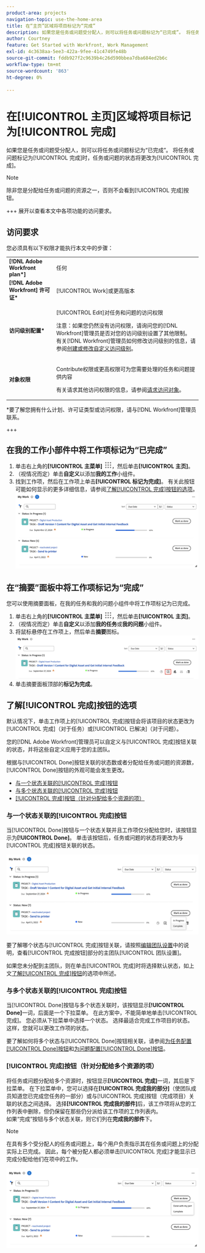 ```yaml
---
product-area: projects
navigation-topic: use-the-home-area
title: 在“主页”区域将项目标记为“完成”
description: 如果您是任务或问题受分配人，则可以将任务或问题标记为“已完成”。 将任务或问题标记为“完成”时，任务或问题的状态将更改为“完成”。
author: Courtney
feature: Get Started with Workfront, Work Management
exl-id: 4c3638aa-5ee3-422a-9fee-41c4749fe48b
source-git-commit: fddb927f2c9639b4c26d590bbea7dba684ed2b6c
workflow-type: tm+mt
source-wordcount: '863'
ht-degree: 0%

---
```


# 在[!UICONTROL 主页]区域将项目标记为[!UICONTROL 完成]

如果您是任务或问题受分配人，则可以将任务或问题标记为“已完成”。 将任务或问题标记为[!UICONTROL 完成]时，任务或问题的状态将更改为[!UICONTROL 完成]。

>[!NOTE]
>
>除非您是分配给任务或问题的资源之一，否则不会看到[!UICONTROL 完成]按钮。

+++ 展开以查看本文中各项功能的访问要求。

## 访问要求

您必须具有以下权限才能执行本文中的步骤：

<table style="table-layout:auto"> 
 <col> 
 </col> 
 <col> 
 </col> 
 <tbody> 
  <tr> 
   <td role="rowheader"><strong>[!DNL Adobe Workfront plan*]</strong></td> 
   <td> <p>任何</p> </td> 
  </tr> 
  <tr> 
   <td role="rowheader"><strong>[!DNL Adobe Workfront] 许可证*</strong></td> 
   <td> <p>[!UICONTROL Work]或更高版本</p> </td> 
  </tr> 
  <tr> 
   <td role="rowheader"><strong>访问级别配置*</strong></td> 
   <td> <p>[!UICONTROL Edit]对任务和问题的访问权限</p> <p>注意：如果您仍然没有访问权限，请询问您的[!DNL Workfront]管理员是否对您的访问级别设置了其他限制。 有关[!DNL Workfront]管理员如何修改访问级别的信息，请参阅<a href="../../../administration-and-setup/add-users/configure-and-grant-access/create-modify-access-levels.md" class="MCXref xref">创建或修改自定义访问级别</a>。</p> </td> 
  </tr> 
  <tr> 
   <td role="rowheader"><strong>对象权限</strong></td> 
   <td> <p>Contribute权限或更高权限可为您需要处理的任务和问题提供内容</p> <p>有关请求其他访问权限的信息，请参阅<a href="../../../workfront-basics/grant-and-request-access-to-objects/request-access.md" class="MCXref xref">请求访问对象</a>。</p> </td> 
  </tr> 
 </tbody> 
</table>

&#42;要了解您拥有什么计划、许可证类型或访问权限，请与[!DNL Workfront]管理员联系。

+++

## 在我的工作小部件中将工作项标记为“已完成”

1. 单击右上角的&#x200B;**[!UICONTROL 主菜单]** ![主菜单图标](assets/main-menu-icon.png)，然后单击&#x200B;**[!UICONTROL 主页]**。
1. （视情况而定）单击&#x200B;**自定义**&#x200B;以添加&#x200B;**我的工作**&#x200B;小组件。
1. 找到工作项，然后在工作项上单击&#x200B;**[!UICONTROL 标记为完成]**。
有关此按钮可能如何显示的更多详细信息，请参阅[了解[!UICONTROL 完成]按钮的选项](#understand-the-options-of-the-done-button)。
   ![我的工作标记为“完成”](assets/my-work-done.png)


## 在“摘要”面板中将工作项标记为“完成”

您可以使用摘要面板，在我的任务和我的问题小组件中将工作项标记为已完成。

1. 单击右上角的&#x200B;**[!UICONTROL 主菜单]** ![主菜单图标](assets/main-menu-icon.png)，然后单击&#x200B;**[!UICONTROL 主页]**。
1. （视情况而定）单击&#x200B;**自定义**&#x200B;以添加&#x200B;**我的任务**&#x200B;或&#x200B;**我的问题**&#x200B;小组件。
1. 将鼠标悬停在工作项上，然后单击&#x200B;**摘要**&#x200B;图标。
   ![打开摘要](assets/open-summary-new-home.png)
1. 单击摘要面板顶部的&#x200B;**标记为完成**。


## 了解[!UICONTROL 完成]按钮的选项

默认情况下，单击工作项上的[!UICONTROL 完成]按钮会将该项目的状态更改为[!UICONTROL 完成]（对于任务）或[!UICONTROL 已解决]（对于问题）。

您的[!DNL Adobe Workfront]管理员可以自定义与[!UICONTROL 完成]按钮关联的状态，并将这些自定义应用于您的主团队。

根据与[!UICONTROL Done]按钮关联的状态数或者分配给任务或问题的资源数，[!UICONTROL Done]按钮的外观可能会发生更改。

* [与一个状态关联的[!UICONTROL 完成]按钮](#done-button-associated-with-one-status)
* [与多个状态关联的[!UICONTROL 完成]按钮](#done-button-associated-with-multiple-statuses)
* [[!UICONTROL 完成]按钮（针对分配给多个资源的项）](#done-button-for-items-assigned-to-multiple-resources)

### 与一个状态关联的[!UICONTROL 完成]按钮

当[!UICONTROL Done]按钮与一个状态关联并且工作项仅分配给您时，该按钮显示为&#x200B;**[!UICONTROL Done]**。 单击该按钮后，任务或问题的状态将更改为与[!UICONTROL 完成]按钮关联的状态。

![完成按钮](assets/done-button-status.png)

要了解哪个状态与[!UICONTROL 完成]按钮关联，请按照[编辑团队设置](../../../people-teams-and-groups/create-and-manage-teams/edit-team-settings.md)中的说明，查看[!UICONTROL 完成按钮]部分的主团队[!UICONTROL 团队设置]。

如果您未分配到主团队，则在单击[!UICONTROL 完成]时将选择默认状态，如上文[了解[!UICONTROL 完成]按钮](#understand-the-options-of-the-done-button)的选项中所述。

### 与多个状态关联的[!UICONTROL 完成]按钮

当[!UICONTROL Done]按钮与多个状态关联时，该按钮显示&#x200B;**[!UICONTROL Done]**&#x200B;一词，后面是一个下拉菜单。 在此方案中，不能简单地单击[!UICONTROL 完成]。 您必须从下拉菜单中选择一个状态。 选择最适合完成工作项目的状态。 这样，您就可以更改工作项的状态。

要了解如何将多个状态与[!UICONTROL Done]按钮相关联，请参阅[为任务配置[!UICONTROL Done]按钮](../../../people-teams-and-groups/create-and-manage-teams/configure-the-done-button-for-tasks.md)和[为问题配置[!UICONTROL Done]按钮](../../../people-teams-and-groups/create-and-manage-teams/configure-the-done-button-for-issues.md)。

### [!UICONTROL 完成]按钮（针对分配给多个资源的项）

将任务或问题分配给多个资源时，按钮显示&#x200B;**[!UICONTROL 完成]**&#x200B;一词，其后是下拉菜单。 在下拉菜单中，您可以选择在&#x200B;**[!UICONTROL 完成我的部分]**（使团队成员知道您已完成您任务的一部分）或与[!UICONTROL 完成]按钮（完成项目）关联的状态之间选择。 选择&#x200B;**[!UICONTROL 完成我的部件]**&#x200B;后，该工作项将从您的工作列表中删除，但仍保留在那些仍分派给该工作项的工作列表内。\
如果“完成”按钮与多个状态关联，则它们列在&#x200B;**完成我的部件**&#x200B;下。

>[!NOTE]
>
>在具有多个受分配人的任务或问题上，每个用户负责指示其在任务或问题上的分配实际上已完成。 因此，每个被分配人都必须单击[!UICONTROL 完成]才能显示已完成分配给他们在项中的工作。

![完成我的部分](assets/done-with-my-part.png)

